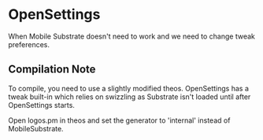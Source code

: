 # OpenSettings
When Mobile Substrate doesn't need to work and we need to change tweak preferences.

## Compilation Note
To compile, you need to use a slightly modified theos. OpenSettings has a tweak built-in which relies on swizzling as Substrate isn't loaded until after OpenSettings starts.

Open logos.pm in theos and set the generator to 'internal' instead of MobileSubstrate.

